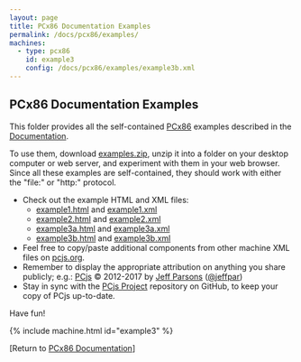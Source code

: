 ```yaml
---
layout: page
title: PCx86 Documentation Examples
permalink: /docs/pcx86/examples/
machines:
  - type: pcx86
    id: example3
    config: /docs/pcx86/examples/example3b.xml
---
```


PCx86 Documentation Examples
---

This folder provides all the self-contained [PCx86](/docs/about/pcx86/) examples described in the
[Documentation](/docs/pcx86/).

To use them, download [examples.zip](examples.zip), unzip it into a folder on your desktop computer or web server,
and experiment with them in your web browser.  Since all these examples are self-contained, they should work with either
the "file:" or "http:" protocol.

+ Check out the example HTML and XML files:
	- [example1.html](example1.html) and [example1.xml](example1.xml)
	- [example2.html](example2.html) and [example2.xml](example2.xml)
	- [example3a.html](example3a.html) and [example3a.xml](example3a.xml)
	- [example3b.html](example3b.html) and [example3b.xml](example3b.xml)
+ Feel free to copy/paste additional components from other machine XML files on [pcjs.org](http://www.pcjs.org/).
+ Remember to display the appropriate attribution on anything you share publicly; e.g.:
		[PCjs](http://pcjs.org) © 2012-2017 by [Jeff Parsons](mailto:Jeff@pcjs.org) ([@jeffpar](http://twitter.com/jeffpar))
+ Stay in sync with the [PCjs Project](https://github.com/jeffpar/pcjs) repository on GitHub, to keep your copy of PCjs
up-to-date.

Have fun!

{% include machine.html id="example3" %}

[Return to [PCx86 Documentation](..)]

